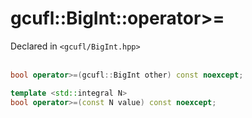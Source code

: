 # gcufl::BigInt::operator>=
Declared in `<gcufl/BigInt.hpp>`
<br/><br/>
```cpp
bool operator>=(gcufl::BigInt other) const noexcept;

template <std::integral N>
bool operator>=(const N value) const noexcept;
```
